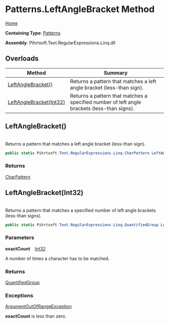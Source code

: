 # Patterns\.LeftAngleBracket Method

[Home](../../../../../../README.md)

**Containing Type**: [Patterns](../README.md)

**Assembly**: Pihrtsoft\.Text\.RegularExpressions\.Linq\.dll

## Overloads

| Method | Summary |
| ------ | ------- |
| [LeftAngleBracket()](#Pihrtsoft_Text_RegularExpressions_Linq_Patterns_LeftAngleBracket) | Returns a pattern that matches a left angle bracket \(less\-than sign\)\. |
| [LeftAngleBracket(Int32)](#Pihrtsoft_Text_RegularExpressions_Linq_Patterns_LeftAngleBracket_System_Int32_) | Returns a pattern that matches a specified number of left angle brackets \(less\-than signs\)\. |

## LeftAngleBracket\(\) <a name="Pihrtsoft_Text_RegularExpressions_Linq_Patterns_LeftAngleBracket"></a>

\
Returns a pattern that matches a left angle bracket \(less\-than sign\)\.

```csharp
public static Pihrtsoft.Text.RegularExpressions.Linq.CharPattern LeftAngleBracket()
```

### Returns

[CharPattern](../../CharPattern/README.md)

## LeftAngleBracket\(Int32\) <a name="Pihrtsoft_Text_RegularExpressions_Linq_Patterns_LeftAngleBracket_System_Int32_"></a>

\
Returns a pattern that matches a specified number of left angle brackets \(less\-than signs\)\.

```csharp
public static Pihrtsoft.Text.RegularExpressions.Linq.QuantifiedGroup LeftAngleBracket(int exactCount)
```

### Parameters

**exactCount** &ensp; [Int32](https://docs.microsoft.com/en-us/dotnet/api/system.int32)

A number of times a character has to be matched\.

### Returns

[QuantifiedGroup](../../QuantifiedGroup/README.md)

### Exceptions

[ArgumentOutOfRangeException](https://docs.microsoft.com/en-us/dotnet/api/system.argumentoutofrangeexception)

**exactCount** is less than zero\.

